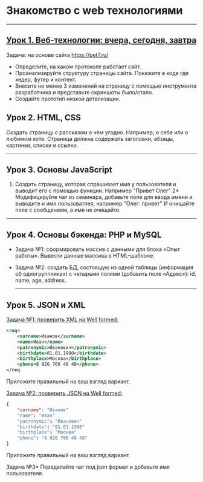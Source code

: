# Знакомство с web технологиями

---

## [ Урок 1.  Веб-технологии: вчера, сегодня, завтра](Lesson1/README.md)

Задача: на основе сайта https://pet7.ru/
- Определите, на каком протоколе работает сайт.
- Проанализируйте структуру страницы сайта. Покажите в коде где хедер, футер и контент.
- Внесите не менее 3 изменений на страницу с помощью инструмента разработчика и представьте скриншоты было/стало.
- Создайте прототип низкой детализации.

## Урок 2.  HTML, CSS

Создать страницу с рассказом о чём угодно. Например, о себе или о любимом коте. Страница должна содержать заголовки, абзацы, картинки, списки и ссылки.
  
  ---
  
## Урок 3.  Основы JavaScript

1. Создать страницу, которая спрашивает имя у пользователя и выводит его с помощью функции. Например "Привет Олег"
2* Модифицируйте чат из семинара, добавьте поле для ввода имени и выводите и имя пользоватлея, например "Олег: привет" И очищайте поле с сообщением, а имя не очищайте.
  
  ---
  
## Урок 4. Основы бэкенда: PHP и MySQL

- Задача №1: сформировать массив с данными для блока «Опыт работы».
Вывести данные массива в HTML-шаблоне.

- Задача №2: создать БД, состоящую из одной таблицы (информация об одногруппниках) с четырьмя полями (добавить поле «Адрес»): id, name, age, address.
  
  ---

##  Урок 5.  JSON и XML
[Задача №1: проверить XML на Well formed:](Lesson5/Task1_XML.md)

``` xml
<req>
    <surname>Иванов</surname>
    <name>Иван</name>
    <patronymic>Иванович</patronymic>
    <birthdate>01.01.1990</birthdate>
    <birthplace>Москва</birthplace>
    <phone>8 926 766 48 48</phone>
</req
```
Приложите правильный на ваш взгляд вариант.

[Задача №2: проверить JSON на Well formed:](Lesson5/Task2_JSON.md)
``` json
{
    "surname": "Иванов"
    "name": "Иван"
    "patronymic": "Иванович"
    "birthdate": "01.01.1990"
    "birthplace": "Москва"
    "phone": "8 926 766 48 48"
}
```
Приложите правильный на ваш взгляд вариант.

Задача №3* Переделайте чат под json формат и добавьте имя пользователя.
